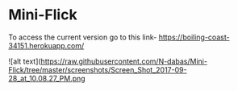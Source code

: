 # Mini-Flick

To access the current version go to this link- https://boiling-coast-34151.herokuapp.com/

![alt text](https://raw.githubusercontent.com/N-dabas/Mini-Flick/tree/master/screenshots/Screen_Shot_2017-09-28_at_10.08.27_PM.png	
